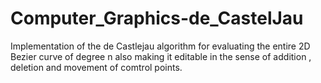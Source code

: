 # Computer_Graphics-de_CastelJau
Implementation of the de Castlejau algorithm for evaluating the entire 2D Bezier curve of degree n also making it editable in the sense of addition , deletion and movement of comtrol points.
